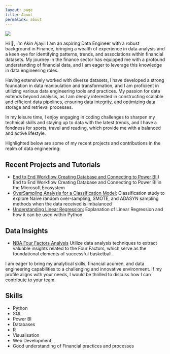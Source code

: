 ```yaml
---
layout: page
title: About
permalink: about
---
```


<img class="mx-auto w-1/2" src="{{site.baseurl}}/assets/img/me.JPG">

Hi 👋, I’m Akin Ajayi! I am an aspiring Data Engineer with a robust background in Finance, bringing a wealth of experience in data analysis and a keen eye for identifying patterns, trends, and associations within financial datasets. My journey in the finance sector has equipped me with a profound understanding of financial data, and I am eager to leverage this knowledge in data engineering roles.

Having extensively worked with diverse datasets, I have developed a strong foundation in data manipulation and transformation, and I am proficient in utilizing various data engineering tools and practices. My passion for data extends beyond analysis, as I am deeply interested in constructing scalable and efficient data pipelines, ensuring data integrity, and optimizing data storage and retrieval processes.

In my leisure time, I enjoy engaging in coding challenges to sharpen my technical skills and staying up to data with the latest trends, and I have a fondness for sports, travel and reading, which provide me with a balanced and active lifestyle.

Highlighted below are some of my recent projects and contributions in the realm of data engineering:

## Recent Projects and Tutorials

- [End to End Workflow Creating Database and Connecting to Power BI:](https://akinajayi.me/DB-to-BI-Workflow))
  End to End Workflow Creating Database and Connecting to Power BI in the Microsoft Ecosystem
- [OverSampling Analysis for a Classification Model:](https://github.com/Akiwacky/OverSampling-Analysis-for-Classification)
  Classification study to explore Naive random over-sampling, SMOTE, and ADASYN sampling methods when the data received is imbalanced
- [Understanding Linear Regression:](https://medium.com/@wiajayi/understanding-linear-regression-3a977addcc1b)
  Explanation of Linear Regression and how it can be used within Python

## Data Insights

- [NBA Four Factors Analysis](https://akinajayi.me/NBA_Four_Factors/)
  Utilize data analysis techniques to extract valuable insights related to the Four Factors, which serve as the foundational elements of successful basketball.

I am eager to bring my analytical skills, financial acumen, and data engineering capabilities to a challenging and innovative environment. If my profile aligns with your needs, I would be thrilled to discuss how I can contribute to your team.

## Skills

- Python
- SQL
- Power BI
- Databases
- R
- Visualisation
- Web Development
- Good understanding of Financial practices and processes



